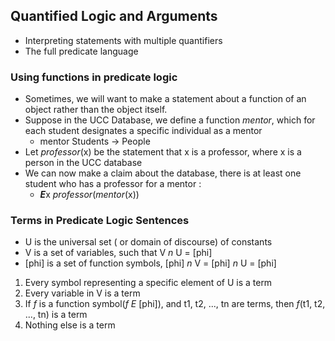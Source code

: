 ## Quantified Logic and Arguments
- Interpreting statements with multiple quantifiers
- The full predicate language

### Using functions in predicate logic
- Sometimes, we will want to make a statement about a function of an object rather than the object itself.
- Suppose in the UCC Database, we define a function *mentor*, which for each student designates a specific individual as a mentor
    - mentor  Students -> People
- Let *professor*(x) be the statement that x is a professor, where x is a person in the UCC database
- We can now make a claim about the database, there is at least one student who has a professor for a mentor :
    - ***E***x *professor*(*mentor*(x))

### Terms in Predicate Logic Sentences
- U is the universal set ( or domain of discourse) of constants
- V is a set of variables, such that V *n* U = [phi]
- [phi] is a set of function symbols, [phi] *n* V = [phi] *n* U = [phi]

1. Every symbol representing a specific element of U is a term
2. Every variable in V is a term
3. If *f* is a function symbol(*f* *E* [phi]), and t1, t2, ..., tn are terms, then *f*(t1, t2, ..., tn) is a term
4. Nothing else is a term